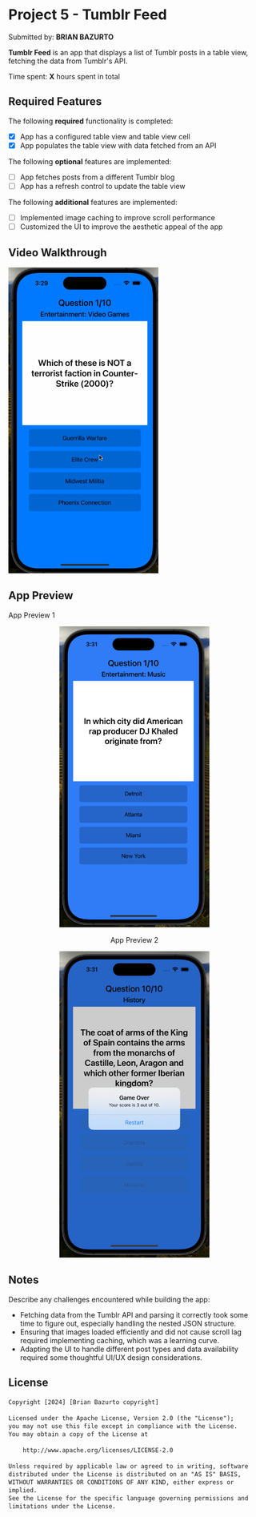 # Project 5 - Tumblr Feed

Submitted by: **BRIAN BAZURTO**

**Tumblr Feed** is an app that displays a list of Tumblr posts in a table view, fetching the data from Tumblr's API.

Time spent: **X** hours spent in total

## Required Features

The following **required** functionality is completed:

- [x] App has a configured table view and table view cell
- [x] App populates the table view with data fetched from an API

The following **optional** features are implemented:

- [ ] App fetches posts from a different Tumblr blog
- [ ] App has a refresh control to update the table view

The following **additional** features are implemented:

- [ ] Implemented image caching to improve scroll performance
- [ ] Customized the UI to improve the aesthetic appeal of the app

## Video Walkthrough

 <img src="https://github.com/ba-00001/TriviaAPI_IOS_APP/blob/main/triviaAPI_ios_gif.gif" width="300" alt="App GIF preview">

## App Preview

<!-- Single row of images with names -->

<figcaption>App Preview 1</figcaption>
<div align="center">
  <figure>
    <img src="https://github.com/ba-00001/TriviaAPI_IOS_APP/blob/main/triviaAPI_ios_image1.png" width="300" alt="Image 1">
  </figure>
</div>

  <figcaption align="center">App Preview 2</figcaption>
  <div align="center">
  <figure>
    <img src="https://github.com/ba-00001/TriviaAPI_IOS_APP/blob/main/triviaAPI_ios_imag2.png" width="300" alt="Image 2">
  </figure>
</div>


## Notes

Describe any challenges encountered while building the app:
- Fetching data from the Tumblr API and parsing it correctly took some time to figure out, especially handling the nested JSON structure.
- Ensuring that images loaded efficiently and did not cause scroll lag required implementing caching, which was a learning curve.
- Adapting the UI to handle different post types and data availability required some thoughtful UI/UX design considerations.

## License

    Copyright [2024] [Brian Bazurto copyright]

    Licensed under the Apache License, Version 2.0 (the "License");
    you may not use this file except in compliance with the License.
    You may obtain a copy of the License at

        http://www.apache.org/licenses/LICENSE-2.0

    Unless required by applicable law or agreed to in writing, software
    distributed under the License is distributed on an "AS IS" BASIS,
    WITHOUT WARRANTIES OR CONDITIONS OF ANY KIND, either express or implied.
    See the License for the specific language governing permissions and
    limitations under the License.

